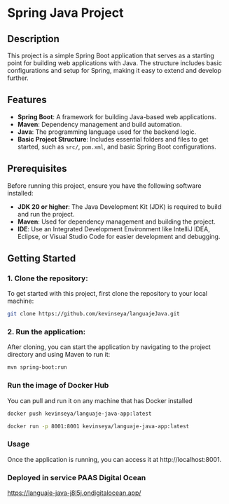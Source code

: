 # Spring Java Project

## Description
This project is a simple Spring Boot application that serves as a starting point for building web applications with Java. The structure includes basic configurations and setup for Spring, making it easy to extend and develop further.

## Features
- **Spring Boot**: A framework for building Java-based web applications.
- **Maven**: Dependency management and build automation.
- **Java**: The programming language used for the backend logic.
- **Basic Project Structure**: Includes essential folders and files to get started, such as `src/`, `pom.xml`, and basic Spring Boot configurations.

## Prerequisites
Before running this project, ensure you have the following software installed:

- **JDK 20 or higher**: The Java Development Kit (JDK) is required to build and run the project.
- **Maven**: Used for dependency management and building the project.
- **IDE**: Use an Integrated Development Environment like IntelliJ IDEA, Eclipse, or Visual Studio Code for easier development and debugging.

## Getting Started

### 1. Clone the repository:
To get started with this project, first clone the repository to your local machine:
```bash
git clone https://github.com/kevinseya/languajeJava.git
```

### 2. Run the application:
After cloning, you can start the application by navigating to the project directory and using Maven to run it:
```bash
mvn spring-boot:run
```

### Run the image of Docker Hub

You can pull and run it on any machine that has Docker installed
```bash
docker push kevinseya/languaje-java-app:latest

docker run -p 8001:8001 kevinseya/languaje-java-app:latest
```
### Usage
Once the application is running, you can access it at http://localhost:8001.

### Deployed in service PAAS Digital Ocean

https://languaje-java-j8l5j.ondigitalocean.app/